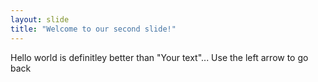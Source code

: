 ```yaml
---
layout: slide
title: "Welcome to our second slide!"
---
```

Hello world is definitley better than "Your text"...
Use the left arrow to go back

